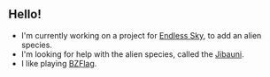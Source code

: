 ## Hello!

- I'm currently working on a project for [Endless Sky](https://endless-sky.github.io), to add an alien species.
- I'm looking for help with the alien species, called the [Jibauni](https://github.com/TheGiraffe3/Jibauni).
- I like playing [BZFlag](https://bzflag.org).

<!--

Here are some ideas to get you started:

- 🌱 I’m currently learning ...
- 👯 I’m looking to collaborate on ...
- 💬 Ask me about ...
- 📫 How to reach me: ...
- 😄 Pronouns: ...
- ⚡ Fun fact: ...
-->
